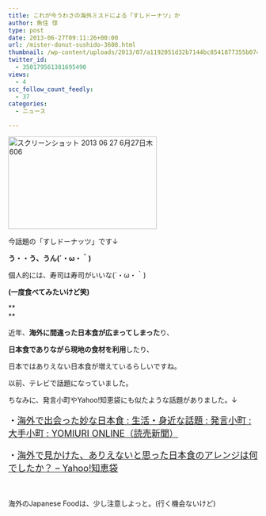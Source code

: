 ```yaml
---
title: これが今うわさの海外ミスドによる「すしドーナツ」か
author: 魚住 惇
type: post
date: 2013-06-27T09:11:26+00:00
url: /mister-donut-sushido-3608.html
thumbnail: /wp-content/uploads/2013/07/a1192051d32b7144bc8541877355b074.png
twitter_id:
  - 350179561381695490
views:
  - 4
scc_follow_count_feedly:
  - 37
categories:
  - ニュース

---
```

<img decoding="async" loading="lazy" title="スクリーンショット 2013-06-27 6月27日木606.png" src="/wp-content/uploads/2013/06/a1192051d32b7144bc8541877355b074.png" alt="スクリーンショット 2013 06 27 6月27日木606" width="300" height="187" border="0" />

<!--more-->

今話題の「すしドーナッツ」です↓



**う・・う、うん(´・ω・｀)**

個人的には、寿司は寿司がいいな(´・ω・｀)

**(一度食べてみたいけど笑)**

**  
** 

近年、**海外に間違った日本食が広まってしまった**り、

**日本食でありながら現地の食材を利用**したり、

日本ではありえない日本食が増えているらしいですね。

以前、テレビで話題になっていました。

ちなみに、発言小町やYahoo!知恵袋にも似たような話題がありました。↓

<p style="font-size: 18px;">
  ・<a href="http://komachi.yomiuri.co.jp/t/2008/0422/180027.htm" target="_blank">海外で出会った妙な日本食 : 生活・身近な話題 : 発言小町 : 大手小町 : YOMIURI ONLINE（読売新聞）</a>
</p>

<p style="font-size: 18px;">
  ・<a href="http://detail.chiebukuro.yahoo.co.jp/qa/question_detail/q1235969307" target="_blank">海外で見かけた、ありえないと思った日本食のアレンジは何でしたか？ &#8211; Yahoo!知恵袋</a>
</p>

 

海外のJapanese Foodは、少し注意しよっと。(行く機会ないけど)